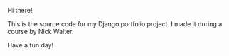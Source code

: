 Hi there!

This is the source code for my Django portfolio project. I made it during a course by Nick Walter.

Have a fun day!
